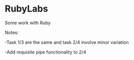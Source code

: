 # RubyLabs
Some work with Ruby

Notes:

-Task 1/3 are the same and task 2/4 involve minor variation

-Add requisite pipe functionality to 2/4
